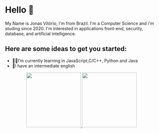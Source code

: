 # Hello 🤙

My Name is Jonas Vitório, i'm from Brazil.
I'm a Computer Science and i'm studing since 2020.
I'm interested in applications front-end, security,
database, and artificial intelligence.

## Here are some ideas to get you started:


 - 👨‍💻I’m currently learning in JavaScript,C/C++, Python and Java
 - 💬I have an intermediate english 


<div align="center">
  <a href="https://github.com/JonasV29">
  <img height="180em" src="https://github-readme-stats.vercel.app/api?username=Jonas Vitorio&show_icons=true&theme=dracula&include_all_commits=true&count_private=true"/>
  <img height="180em" src="https://github-readme-stats.vercel.app/api/top-langs/?username=Jonas Vitorio&layout=compact&langs_count=7&theme=dracula"/>
</div>


